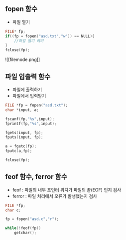 
## fopen 함수

- 파일 열기

```c
FILE* fp;
if((fp = fopen("asd.txt","w")) == NULL){
	//파일 열기 에러
}
fclose(fp);
```

![[filemode.png]]

## 파일 입출력 함수

- 파일에 출력하기
- 파일에서 입력받기

```c
FILE *fp = fopen("asd.txt");
char *input, a;

fscanf(fp,"%s",input);
fprintf(fp,"%s",input);

fgets(input, fp);
fputs(input, fp);

a = fgetc(fp);
fputc(a,fp);

fclose(fp);
```

## feof 함수, ferror 함수

- feof : 파일의 내부 포인터 위치가 파일의 끝(EOF) 인지 검사
- ferror : 파일 처리에서 오류가 발생했는지 검사

```c
FILE *fp;
char c;

fp = fopen("asd.c","r");

while(!feof(fp))
	getchar();
```


